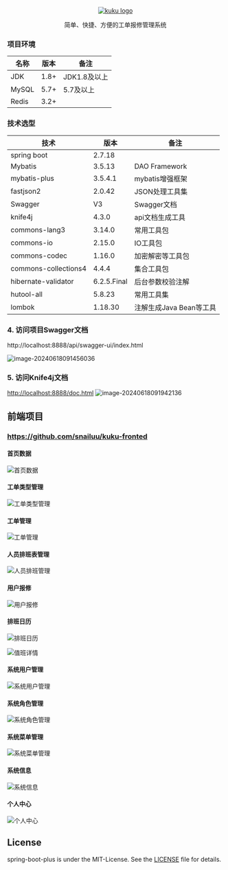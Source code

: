 <p align="center">
  <a href="https://github.com/snailuu/kuku-backend">
   <img alt="kuku logo" src="https://oss.snailuu.cn/kuku//202406/20240618011142559254324400133.png">
  </a>
</p>
<p align="center">
  简单、快捷、方便的工单报修管理系统
</p>




### 项目环境
名称 | 版本 |  备注
-|-|-
JDK | 1.8+ | JDK1.8及以上 |
MySQL | 5.7+ | 5.7及以上 |
Redis | 3.2+ |  |

### 技术选型
技术 | 版本 |  备注
-|-|-
spring boot | 2.7.18 |
Mybatis | 3.5.13 | DAO Framework |
mybatis-plus | 3.5.4.1 | mybatis增强框架 |
fastjson2 | 2.0.42 | JSON处理工具集 |
Swagger | V3 | Swagger文档 |
knife4j | 4.3.0 | api文档生成工具 |
commons-lang3 | 3.14.0 | 常用工具包 |
commons-io | 2.15.0 | IO工具包 |
commons-codec | 1.16.0 | 加密解密等工具包 |
commons-collections4 | 4.4.4 | 集合工具包 |
hibernate-validator | 6.2.5.Final | 后台参数校验注解 |
hutool-all | 5.8.23 | 常用工具集 |
lombok | 1.18.30 | 注解生成Java Bean等工具 |

### 4. 访问项目Swagger文档

http://localhost:8888/api/swagger-ui/index.html

![image-20240618091456036](http://oss.snailuu.cn/picgo/image-20240618091456036.png)

### 5. 访问Knife4j文档

[http://localhost:8888/doc.html](http://localhost:8888/doc.html)
![image-20240618091942136](http://oss.snailuu.cn/picgo/image-20240618091942136.png)


## 前端项目
### https://github.com/snailuu/kuku-fronted

#### 首页数据

![首页数据](http://oss.snailuu.cn/picgo/image-20240618092105351.png)

#### 工单类型管理

![工单类型管理](http://oss.snailuu.cn/picgo/image-20240618092137403.png)

#### 工单管理

![工单管理](C:/Users/snailuu/AppData/Roaming/Typora/typora-user-images/image-20240618092201102.png)

#### 人员排班表管理

![人员排班管理](C:/Users/snailuu/AppData/Roaming/Typora/typora-user-images/image-20240618092228508.png)

#### 用户报修

![用户报修](http://oss.snailuu.cn/picgo/image-20240618092418059.png)

#### 排班日历

![排班日历](http://oss.snailuu.cn/picgo/image-20240618092446414.png)

![值班详情](http://oss.snailuu.cn/picgo/image-20240618092504588.png)



#### 系统用户管理

![系统用户管理](http://oss.snailuu.cn/picgo/image-20240618092956722.png)

#### 系统角色管理

![系统角色管理](http://oss.snailuu.cn/picgo/image-20240618093017528.png)



#### 系统菜单管理

![系统菜单管理](http://oss.snailuu.cn/picgo/image-20240618093039742.png)

#### 系统信息

![系统信息](C:/Users/snailuu/AppData/Roaming/Typora/typora-user-images/image-20240618093059937.png)

#### 个人中心

![个人中心](http://oss.snailuu.cn/picgo/image-20240618093122150.png)


## License
spring-boot-plus is under the MIT-License. See the [LICENSE](https://gitee.com/snailuu/spring-boot-plus/blob/master/LICENSE) file for details.

